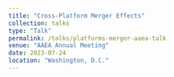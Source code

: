 ```yaml
---
title: "Cross-Platform Merger Effects"
collection: talks
type: "Talk"
permalink: /talks/platforms-merger-aaea-talk
venue: "AAEA Annual Meeting"
date: 2023-07-24
location: "Washington, D.C."
---
```

